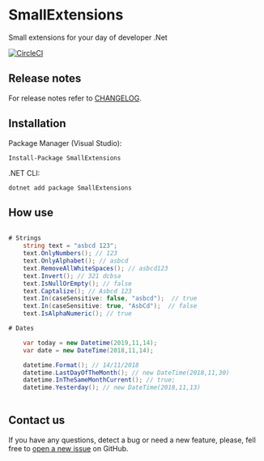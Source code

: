 
# SmallExtensions

Small extensions for your day of developer .Net

[![CircleCI](https://circleci.com/gh/Lowpoc/SmallExtesions/tree/master.svg?style=svg)](https://circleci.com/gh/Lowpoc/SmallExtesions/tree/master)

## Release notes

For release notes refer to [CHANGELOG](https://github.com/Lowpoc/SmallExtesions/blob/master/CHANGELOG.md).

## Installation

Package Manager (Visual Studio):

```
Install-Package SmallExtensions
```

.NET CLI:

```
dotnet add package SmallExtensions
```

## How use

```c#

# Strings
    string text = "asbcd 123";
    text.OnlyNumbers(); // 123
    text.OnlyAlphabet(); // asbcd
    text.RemoveAllWhiteSpaces(); // asbcd123
    text.Invert(); // 321 dcbsa
    text.IsNullOrEmpty(); // false
    text.Captalize(); // Asbcd 123
    text.In(caseSensitive: false, "asbcd");  // true
    text.In(caseSensitive: true, "AsbCd");  // false
    text.IsAlphaNumeric(); // true

# Dates

    var today = new Datetime(2019,11,14);
    var date = new DateTime(2018,11,14);

    datetime.Format(); // 14/11/2018
    datetime.LastDayOfTheMonth(); // new DateTime(2018,11,30)
    datetime.InTheSameMonthCurrent(); // true;
    datetime.Yesterday(); // new DateTime(2018,11,13)
    
```

## Contact us

If you have any questions, detect a bug or need a new feature, please, fell free to [open a new issue](https://github.com/Lowpoc/SmallExtesions/issues) on GitHub.